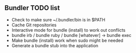 ## Bundler TODO list

  - Check to make sure ~/.bundler/bin is in $PATH
  - Cache Git repositories
  - Interactive mode for bundle (install) to work out conflicts
  - bundle irb / bundle ruby / bundle [whatever] -> bundle exec
  - Make bundle (install) work when sudo might be needed
  - Generate a bundle stub into the application